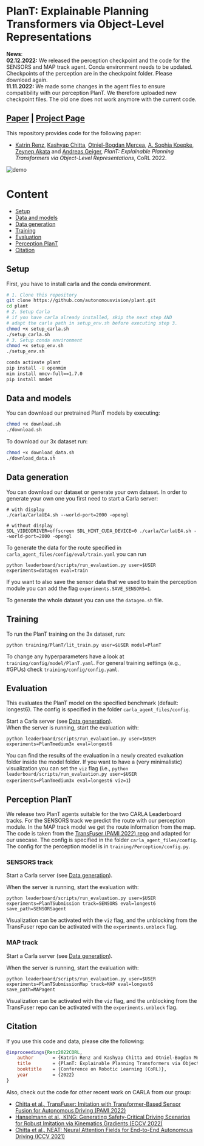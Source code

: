 # PlanT: Explainable Planning Transformers via Object-Level Representations


**News**: \
**02.12.2022:** We released the perception checkpoint and the code for the SENSORS and MAP track agent. Conda environment needs to be updated. Checkpoints of the perception are in the checkpoint folder. Please download again. \
**11.11.2022:** We made some changes in the agent files to ensure compatibility with our perception PlanT. We therefore uploaded new checkpoint files. The old one does not work anymore with the current code.

## [Paper](https://www.katrinrenz.de/plant/resources/2022_PlanT_CoRL.pdf) | [Project Page](http://www.katrinrenz.de/plant)


This repository provides code for the following paper:

- [Katrin Renz](https://www.katrinrenz.de), [Kashyap Chitta](https://kashyap7x.github.io/), [Otniel-Bogdan Mercea](https://merceaotniel.github.io/), [A. Sophia Koepke](https://www.eml-unitue.de/people/almut-sophia-koepke), [Zeynep Akata](https://www.eml-unitue.de/people/zeynep-akata) and [Andreas Geiger](http://www.cvlibs.net/),
*PlanT: Explainable Planning Transformers via Object-Level Representations*, CoRL 2022.  


![demo](gfx/plant_teaser.gif)

# Content
* [Setup](#setup)
* [Data and models](#data-and-models)
* [Data generation](#data-generation)
* [Training](#training)
* [Evaluation](#evaluation)
* [Perception PlanT](#perception-plant)
* [Citation](#citation)


## Setup
First, you have to install carla and the conda environment.

``` bash
# 1. Clone this repository
git clone https://github.com/autonomousvision/plant.git
cd plant
# 2. Setup Carla
# if you have carla already installed, skip the next step AND
# adapt the carla path in setup_env.sh before executing step 3.
chmod +x setup_carla.sh
./setup_carla.sh
# 3. Setup conda environment
chmod +x setup_env.sh
./setup_env.sh

conda activate plant
pip install -U openmim
mim install mmcv-full==1.7.0
pip install mmdet
```


## Data and models
You can download our pretrained PlanT models by executing:
``` bash
chmod +x download.sh
./download.sh
```

To download our 3x dataset run:
``` bash
chmod +x download_data.sh
./download_data.sh
```


## Data generation
You can download our dataset or generate your own dataset.
In order to generate your own one you first need to start a Carla server:
```
# with display
./carla/CarlaUE4.sh --world-port=2000 -opengl
```
```
# without display
SDL_VIDEODRIVER=offscreen SDL_HINT_CUDA_DEVICE=0 ./carla/CarlaUE4.sh --world-port=2000 -opengl
```

To generate the data for the route specified in `carla_agent_files/config/eval/train.yaml` you can run
```
python leaderboard/scripts/run_evaluation.py user=$USER experiments=datagen eval=train
```
If you want to also save the sensor data that we used to train the perception module you can add the flag `experiments.SAVE_SENSORS=1`.

To generate the whole dataset you can use the `datagen.sh` file.


## Training
To run the PlanT training on the 3x dataset, run:
```
python training/PlanT/lit_train.py user=$USER model=PlanT
```
To change any hyperparameters have a look at `training/config/model/PlanT.yaml`. For general training settings (e.g., #GPUs) check `training/config/config.yaml`.


## Evaluation
This evaluates the PlanT model on the specified benchmark (default: longest6). The config is specified in the folder `carla_agent_files/config`.

Start a Carla server (see [Data generation](#data-generation)).\
When the server is running, start the evaluation with:
```
python leaderboard/scripts/run_evaluation.py user=$USER experiments=PlanTmedium3x eval=longest6
```
You can find the results of the evaluation in a newly created evaluation folder inside the model folder. If you want to have a (very minimalistic) visualization you can set the `viz` flag (i.e., `python leaderboard/scripts/run_evaluation.py user=$USER experiments=PlanTmedium3x eval=longest6 viz=1`)

## Perception PlanT
We release two PlanT agents suitable for the two CARLA Leaderboard tracks. For the SENSORS track we predict the route with our perception module. In the MAP track model we get the route information from the map. The code is taken from the [TransFuser (PAMI 2022) repo](https://github.com/autonomousvision/transfuser) and adapted for our usecase. The config is specified in the folder `carla_agent_files/config`. The config for the perception model is in `training/Perception/config.py`.

### SENSORS track
Start a Carla server (see [Data generation](#data-generation)).

When the server is running, start the evaluation with:
```
python leaderboard/scripts/run_evaluation.py user=$USER experiments=PlanTSubmission track=SENSORS eval=longest6 save_path=SENSORSagent
```
Visualization can be activated with the `viz` flag, and the unblocking from the TransFuser repo can be activated with the `experiments.unblock` flag.

### MAP track
Start a Carla server (see [Data generation](#data-generation)).

When the server is running, start the evaluation with:
```
python leaderboard/scripts/run_evaluation.py user=$USER experiments=PlanTSubmissionMap track=MAP eval=longest6 save_path=MAPagent
```
Visualization can be activated with the `viz` flag, and the unblocking from the TransFuser repo can be activated with the `experiments.unblock` flag.

## Citation
If you use this code and data, please cite the following:

```bibtex
@inproceedings{Renz2022CORL,
    author       = {Katrin Renz and Kashyap Chitta and Otniel-Bogdan Mercea and A. Sophia Koepke and Zeynep Akata and Andreas Geiger},
    title        = {PlanT: Explainable Planning Transformers via Object-Level Representations},
    booktitle    = {Conference on Robotic Learning (CoRL)},
    year         = {2022}
}
```

Also, check out the code for other recent work on CARLA from our group:
- [Chitta et al., TransFuser: Imitation with Transformer-Based Sensor Fusion for Autonomous Driving (PAMI 2022)](https://github.com/autonomousvision/transfuser)
- [Hanselmann et al., KING: Generating Safety-Critical Driving Scenarios for Robust Imitation via Kinematics Gradients (ECCV 2022)](https://github.com/autonomousvision/king)
- [Chitta et al., NEAT: Neural Attention Fields for End-to-End Autonomous Driving (ICCV 2021)](https://github.com/autonomousvision/neat)

